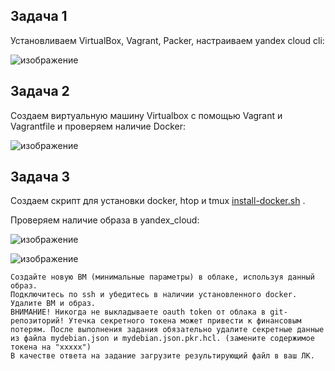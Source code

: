 ## Задача 1

Установливаем VirtualBox, Vagrant, Packer, настраиваем уandex cloud cli:

![изображение](https://github.com/user-attachments/assets/57bdf2a2-60d9-46ba-bd12-74841e237d5c)


## Задача 2

Создаем виртуальную машину Virtualbox с помощью Vagrant и Vagrantfile и проверяем наличие Docker:

![изображение](https://github.com/user-attachments/assets/f8def894-e616-452b-b813-e1672dfa5627)


## Задача 3

Создаем скрипт для установки docker, htop и tmux [install-docker.sh](https://github.com/oefrager/netology/edit/main/05-virt-02-iaac/linstall-docker.sh) .

Проверяем наличие образа в yandex_cloud:

![изображение](https://github.com/user-attachments/assets/a349bffb-eb0e-4ce4-8360-449dd3c66d7d)

![изображение](https://github.com/user-attachments/assets/183658bb-e0a2-485d-b744-deab62909003)



    Создайте новую ВМ (минимальные параметры) в облаке, используя данный образ.
    Подключитесь по ssh и убедитесь в наличии установленного docker.
    Удалите ВМ и образ.
    ВНИМАНИЕ! Никогда не выкладываете oauth token от облака в git-репозиторий! Утечка секретного токена может привести к финансовым потерям. После выполнения задания обязательно удалите секретные данные из файла mydebian.json и mydebian.json.pkr.hcl. (замените содержимое токена на "ххххх")
    В качестве ответа на задание загрузите результирующий файл в ваш ЛК.

